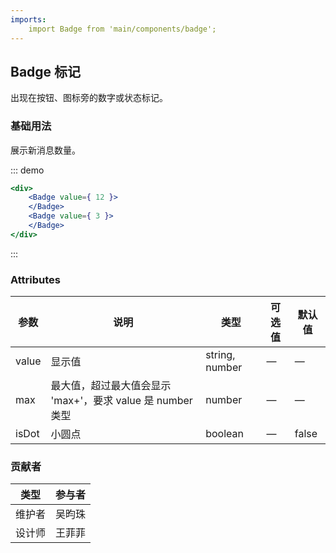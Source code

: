 ```yaml
---
imports:
    import Badge from 'main/components/badge';
---
```


## Badge 标记

出现在按钮、图标旁的数字或状态标记。

### 基础用法

展示新消息数量。

::: demo
```jsx
<div>
    <Badge value={ 12 }>
    </Badge>
    <Badge value={ 3 }>
    </Badge>
</div>

```
:::


### Attributes

| 参数  | 说明                                                         | 类型           | 可选值 | 默认值 |
| ----- | ------------------------------------------------------------ | -------------- | ------ | ------ |
| value | 显示值                                                       | string, number | —      | —      |
| max   | 最大值，超过最大值会显示 'max+'，要求 value 是 number 类型 | number         | —      | —      |
| isDot | 小圆点                                                       | boolean        | —      | false  |

### 贡献者

| 类型   | 参与者 |
| ------ | ------ |
| 维护者 | 吴昀珠 |
| 设计师 | 王菲菲 |
